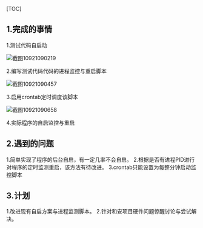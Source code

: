 [TOC]

## 1.完成的事情

1.测试代码自启动

![截图10921090219](C:\Users\admin\Desktop\截图10921090219.jpeg)

2.编写测试代码代码的进程监控与重启脚本

![截图10921090457](C:\Users\admin\Desktop\截图10921090457.jpeg)



3.启用crontab定时调度该脚本

![截图10921090658](C:\Users\admin\Desktop\截图10921090658.jpeg)

4.实际程序的自启监控与重启

## 2.遇到的问题

1.简单实现了程序的后台自启，有一定几率不会自启。
2.根据是否有进程PID进行对程序的定时监测重启，该方法有待改进。
3.crontab只能设置为每整分钟启动监控脚本

## 3.计划

1.改进现有自启方案与进程监测脚本。
2.针对和安项目硬件问题惊醒讨论与尝试解决。

